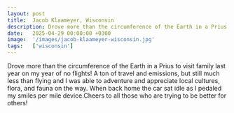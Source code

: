 ```yaml
---
layout: post
title:  Jacob Klaameyer, Wisconsin
description: Drove more than the circumference of the Earth in a Prius to visit family last year on my year of no flights! A ton of travel and emissions, but still...
date:   2025-04-29 00:00:00 +0300
image:  '/images/jacob-klaameyer-wisconsin.jpg'
tags:   ['wisconsin']
---
```

Drove more than the circumference of the Earth in a Prius to visit family last year on my year of no flights! A ton of travel and emissions, but still much less than flying and I was able to adventure and appreciate local cultures, flora, and fauna on the way. When back home the car sat idle as I pedaled my smiles per mile device.Cheers to all those who are trying to be better for others!

